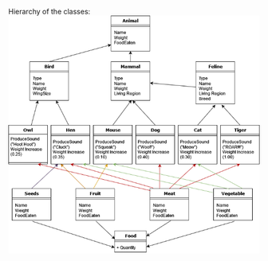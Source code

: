 Hierarchy of the classes: <br />
![hierarchy](https://github.com/Krasipeace/SoftUni/blob/main/Csharp%20OOP/4_2_Polymorphism/4.WildFarm/4.WildFarm%20Hierarchy.drawio.png)
